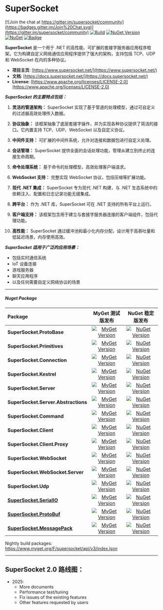 # SuperSocket

[![Join the chat at https://gitter.im/supersocket/community](https://badges.gitter.im/Join%20Chat.svg)](https://gitter.im/supersocket/community)
[![Build](https://github.com/kerryjiang/SuperSocket/workflows/build/badge.svg)](https://github.com/kerryjiang/SuperSocket/actions?query=workflow%3Abuild)
[![NuGet Version](https://img.shields.io/nuget/vpre/SuperSocket.svg?style=flat)](https://www.nuget.org/packages/SuperSocket/)
[![NuGet](https://img.shields.io/nuget/dt/SuperSocket.svg)](https://www.nuget.org/packages/SuperSocket)
[![Badge](https://img.shields.io/badge/link-996.icu-red.svg)](https://996.icu/#/en_US)


**SuperSocket** 是一个用于 .NET 的高性能、可扩展的套接字服务器应用程序框架。它为构建自定义网络通信应用程序提供了强大的架构，支持包括 TCP、UDP 和 WebSocket 在内的多种协议。

- **项目主页**:		[https://www.supersocket.net/](https://www.supersocket.net/)
- **文档**:		[https://docs.supersocket.net/](https://docs.supersocket.net/)
- **License**: 				[https://www.apache.org/licenses/LICENSE-2.0](https://www.apache.org/licenses/LICENSE-2.0)

***SuperSocket 的主要特点包括：***
1. **灵活的管道架构：**
    SuperSocket 实现了基于管道的处理模型，通过可自定义的过滤器高效处理传入数据。

2. **协议抽象：**
    该框架抽象了底层套接字操作，并为实现各种协议提供了简洁的接口。它内置支持 TCP、UDP、WebSocket 以及自定义协议。

3. **中间件支持：**
    可扩展的中间件系统，允许对连接和数据包进行自定义处理。

4. **会话管理：**
    SuperSocket 提供全面的会话处理功能，管理从建立到终止的连接生命周期。

5. **命令处理系统：**
    基于命令的处理模型，高效处理客户端请求。

6. **WebSocket 支持：**
    完整实现 WebSocket 协议，包括压缩等扩展功能。

7. **现代 .NET 集成：**
    SuperSocket 专为现代 .NET 构建，与 .NET 生态系统中的依赖注入、配置和日志记录功能无缝集成。

8. **跨平台：**
    作为 .NET 库，SuperSocket 可在 .NET 支持的所有平台上运行。

8. **客户端支持：**
    该框架包含用于建立与套接字服务器连接的客户端组件，包括代理功能。

9. **高性能：**
    SuperSocket 通过缓冲池和最小化内存分配，设计用于高吞吐量和低延迟场景，内存使用高效。


***SuperSocket 适用于广泛的应用场景：***
* 包括实时通信系统
* IoT 设备连接
* 游戏服务器
* 聊天应用程序
* 以及任何需要自定义网络协议的场景

---

##### Nuget Package

| Package | MyGet 测试版发布 | NuGet 稳定版发布 |
| :------|:------------:|:------------:|
| **SuperSocket.ProtoBase** | [![MyGet Version](https://img.shields.io/myget/supersocket/vpre/SuperSocket.ProtoBase)](https://www.myget.org/feed/supersocket/package/nuget/SuperSocket.ProtoBase) | [![NuGet Version](https://img.shields.io/nuget/vpre/SuperSocket.ProtoBase.svg?style=flat)](https://www.nuget.org/packages/SuperSocket.ProtoBase/)|
| **SuperSocket.Primitives** | [![MyGet Version](https://img.shields.io/myget/supersocket/vpre/SuperSocket.Primitives)](https://www.myget.org/feed/supersocket/package/nuget/SuperSocket.Primitives) | [![NuGet Version](https://img.shields.io/nuget/vpre/SuperSocket.Primitives.svg?style=flat)](https://www.nuget.org/packages/SuperSocket.Primitives/)|
| **SuperSocket.Connection** | [![MyGet Version](https://img.shields.io/myget/supersocket/vpre/SuperSocket.Connection)](https://www.myget.org/feed/supersocket/package/nuget/SuperSocket.Connection) | [![NuGet Version](https://img.shields.io/nuget/vpre/SuperSocket.Connection.svg?style=flat)](https://www.nuget.org/packages/SuperSocket.Connection/)|
| **SuperSocket.Kestrel** | [![MyGet Version](https://img.shields.io/myget/supersocket/vpre/SuperSocket.Kestrel)](https://www.myget.org/feed/supersocket/package/nuget/SuperSocket.Kestrel) | [![NuGet Version](https://img.shields.io/nuget/vpre/SuperSocket.Kestrel.svg?style=flat)](https://www.nuget.org/packages/SuperSocket.Kestrel/)|
| **SuperSocket.Server** | [![MyGet Version](https://img.shields.io/myget/supersocket/vpre/SuperSocket.Server)](https://www.myget.org/feed/supersocket/package/nuget/SuperSocket.Server) | [![NuGet Version](https://img.shields.io/nuget/vpre/SuperSocket.Server.svg?style=flat)](https://www.nuget.org/packages/SuperSocket.Server/)|
| **SuperSocket.Server.Abstractions** | [![MyGet Version](https://img.shields.io/myget/supersocket/vpre/SuperSocket.Server.Abstractions)](https://www.myget.org/feed/supersocket/package/nuget/SuperSocket.Server.Abstractions) | [![NuGet Version](https://img.shields.io/nuget/vpre/SuperSocket.Server.Abstractions.svg?style=flat)](https://www.nuget.org/packages/SuperSocket.Server.Abstractions/)|
| **SuperSocket.Command** | [![MyGet Version](https://img.shields.io/myget/supersocket/vpre/SuperSocket.Command)](https://www.myget.org/feed/supersocket/package/nuget/SuperSocket.Command) | [![NuGet Version](https://img.shields.io/nuget/vpre/SuperSocket.Command.svg?style=flat)](https://www.nuget.org/packages/SuperSocket.Command/)|
| **SuperSocket.Client** | [![MyGet Version](https://img.shields.io/myget/supersocket/vpre/SuperSocket.Client)](https://www.myget.org/feed/supersocket/package/nuget/SuperSocket.Client) | [![NuGet Version](https://img.shields.io/nuget/vpre/SuperSocket.Client.svg?style=flat)](https://www.nuget.org/packages/SuperSocket.Client/)|
| **SuperSocket.Client.Proxy** | [![MyGet Version](https://img.shields.io/myget/supersocket/vpre/SuperSocket.Client.Proxy)](https://www.myget.org/feed/supersocket/package/nuget/SuperSocket.Client.Proxy) | [![NuGet Version](https://img.shields.io/nuget/vpre/SuperSocket.Client.Proxy.svg?style=flat)](https://www.nuget.org/packages/SuperSocket.Client.Proxy/)|
| **SuperSocket.WebSocket** | [![MyGet Version](https://img.shields.io/myget/supersocket/vpre/SuperSocket.WebSocket)](https://www.myget.org/feed/supersocket/package/nuget/SuperSocket.WebSocket) | [![NuGet Version](https://img.shields.io/nuget/vpre/SuperSocket.WebSocket.svg?style=flat)](https://www.nuget.org/packages/SuperSocket.WebSocket/)|
| **SuperSocket.WebSocket.Server** | [![MyGet Version](https://img.shields.io/myget/supersocket/vpre/SuperSocket.WebSocket.Server)](https://www.myget.org/feed/supersocket/package/nuget/SuperSocket.WebSocket.Server) | [![NuGet Version](https://img.shields.io/nuget/vpre/SuperSocket.WebSocket.Server.svg?style=flat)](https://www.nuget.org/packages/SuperSocket.WebSocket.Server/)|
| **SuperSocket.Udp** | [![MyGet Version](https://img.shields.io/myget/supersocket/vpre/SuperSocket.Udp)](https://www.myget.org/feed/supersocket/package/nuget/SuperSocket.Udp) | [![NuGet Version](https://img.shields.io/nuget/vpre/SuperSocket.Udp.svg?style=flat)](https://www.nuget.org/packages/SuperSocket.Udp/)|
| **[SuperSocket.SerialIO](https://github.com/SuperSocket/SuperSocket.SerialIO)** | [![MyGet Version](https://img.shields.io/myget/supersocket/vpre/SuperSocket.SerialIO)](https://www.myget.org/feed/supersocket/package/nuget/SuperSocket.SerialIO) | [![NuGet Version](https://img.shields.io/nuget/vpre/SuperSocket.SerialIO.svg?style=flat)](https://www.nuget.org/packages/SuperSocket.SerialIO/)|
| **[SuperSocket.ProtoBuf](https://github.com/SuperSocket/SuperSocket.ProtoBuf)** | [![MyGet Version](https://img.shields.io/myget/supersocket/vpre/SuperSocket.ProtoBuf)](https://www.myget.org/feed/supersocket/package/nuget/SuperSocket.ProtoBuf) | [![NuGet Version](https://img.shields.io/nuget/vpre/SuperSocket.ProtoBuf.svg?style=flat)](https://www.nuget.org/packages/SuperSocket.ProtoBuf/)|
| **[SuperSocket.MessagePack](https://github.com/SuperSocket/SuperSocket.MessagePack)** | [![MyGet Version](https://img.shields.io/myget/supersocket/vpre/SuperSocket.MessagePack)](https://www.myget.org/feed/supersocket/package/nuget/SuperSocket.MessagePack) | [![NuGet Version](https://img.shields.io/nuget/vpre/SuperSocket.MessagePack.svg?style=flat)](https://www.nuget.org/packages/SuperSocket.MessagePack/)|


Nightly build packages:  https://www.myget.org/F/supersocket/api/v3/index.json

---

## SuperSocket 2.0 路线图：

- 2025:
    - More documents
    - Performance test/tuning
    - Fix issues of the existing features
    - Other features requested by users